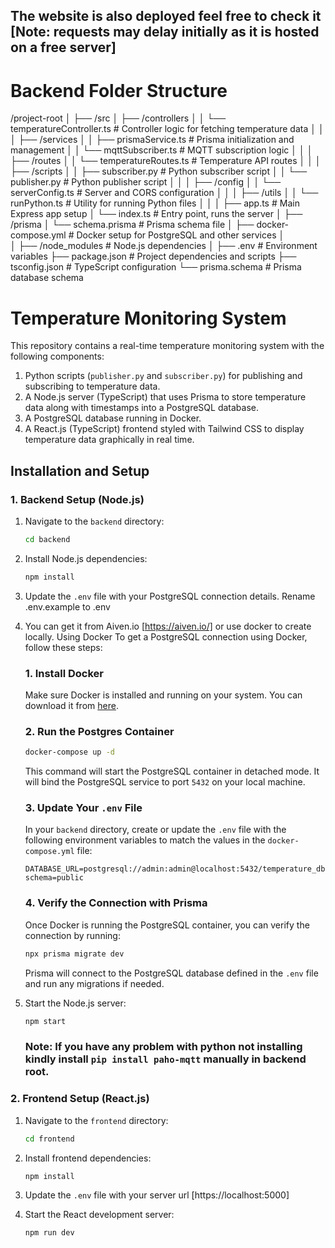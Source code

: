 The website is also deployed feel free to check it [Note: requests may delay initially as it is hosted on a free server]
---
# Backend Folder Structure
/project-root
│
├── /src
│   ├── /controllers
│   │   └── temperatureController.ts      # Controller logic for fetching temperature data
│   │
│   ├── /services
│   │   ├── prismaService.ts              # Prisma initialization and management
│   │   └── mqttSubscriber.ts             # MQTT subscription logic
│   │
│   ├── /routes
│   │   └── temperatureRoutes.ts          # Temperature API routes
│   │
│   ├── /scripts
│   │   ├── subscriber.py                 # Python subscriber script
│   │   └── publisher.py                  # Python publisher script
│   │
│   ├── /config
│   │   └── serverConfig.ts               # Server and CORS configuration
│   │
│   ├── /utils
│   │   └── runPython.ts                  # Utility for running Python files
│   │
│   ├── app.ts                            # Main Express app setup
│   └── index.ts                          # Entry point, runs the server
│
├── /prisma
│   └── schema.prisma                     # Prisma schema file
│
├── docker-compose.yml                # Docker setup for PostgreSQL and other services
│  
│
├── /node_modules                         # Node.js dependencies
│
├── .env                                  # Environment variables
├── package.json                          # Project dependencies and scripts
├── tsconfig.json                         # TypeScript configuration
└── prisma.schema                         # Prisma database schema

# Temperature Monitoring System

This repository contains a real-time temperature monitoring system with the following components:
1. Python scripts (`publisher.py` and `subscriber.py`) for publishing and subscribing to temperature data.
2. A Node.js server (TypeScript) that uses Prisma to store temperature data along with timestamps into a PostgreSQL database.
3. A PostgreSQL database running in Docker.
4. A React.js (TypeScript) frontend styled with Tailwind CSS to display temperature data graphically in real time.


## Installation and Setup

### 1. Backend Setup (Node.js)

1. Navigate to the `backend` directory:
   ```bash
   cd backend
   ```

2. Install Node.js dependencies:
   ```bash
   npm install
   ```

3. Update the `.env` file with your PostgreSQL connection details. Rename .env.example to .env

4. You can get it from Aiven.io [https://aiven.io/] or use docker to create locally.
    Using Docker
   To get a PostgreSQL connection using Docker, follow these steps:

    ### 1. Install Docker
    Make sure Docker is installed and running on your system. You can download it from [here](https://www.docker.com/get-started).

    ### 2. Run the Postgres Container
   
    ```bash
    docker-compose up -d
    ```
    This command will start the PostgreSQL container in detached mode. It will bind the PostgreSQL service to port `5432` on your local machine.
    
    ### 3. Update Your `.env` File
    In your `backend` directory, create or update the `.env` file with the following environment variables to match the values in the `docker-compose.yml` file:
    
    ```plaintext
    DATABASE_URL=postgresql://admin:admin@localhost:5432/temperature_db?schema=public
    ```
    ### 4. Verify the Connection with Prisma
    Once Docker is running the PostgreSQL container, you can verify the connection by running:
    
    ```bash
    npx prisma migrate dev
    ```
    Prisma will connect to the PostgreSQL database defined in the `.env` file and run any migrations if needed.

7. Start the Node.js server:
   ```bash
   npm start
   ```
   ### Note: If you have any problem with python not installing kindly install ```pip install paho-mqtt``` manually in backend root.


### 2. Frontend Setup (React.js)

1. Navigate to the `frontend` directory:
   ```bash
   cd frontend
   ```

2. Install frontend dependencies:
   ```bash
   npm install
   ```

3. Update the `.env` file with your server url [https://localhost:5000]

4. Start the React development server:
   ```bash
   npm run dev
   ```

